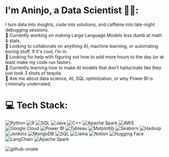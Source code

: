 # I'm Aninjo, a Data Scientist 👋🏼:
I turn data into insights, code into solutions, and caffeine into late-night debugging sessions.<br>
🔭 Currently working on making Large Language Models less dumb at math & stats.<br>
👯 Looking to collaborate on anything AI, machine learning, or automating boring stuff. If it's cool, I’m in.<br>
🤝 Looking for help with figuring out how to add more hours to the day (or at least make my code run faster).<br>
🌱 Currently learning how to make AI models that don’t hallucinate like they just took 3 shots of tequila.<br>
💬 Ask me about data science, AI, SQL optimization, or why Power BI is criminally underrated.<br>


# 💻 Tech Stack:
![Python](https://img.shields.io/badge/Python-%233776AB.svg?style=for-the-badge&logo=python&logoColor=white) 
![R](https://img.shields.io/badge/R-%23276DC3.svg?style=for-the-badge&logo=r&logoColor=white) 
![SQL](https://img.shields.io/badge/SQL-%23007ACC.svg?style=for-the-badge&logo=sqlite&logoColor=white) 
![Java](https://img.shields.io/badge/Java-%23ED8B00.svg?style=for-the-badge&logo=openjdk&logoColor=white) 
![C++](https://img.shields.io/badge/C++-%2300599C.svg?style=for-the-badge&logo=c%2B%2B&logoColor=white) 
![Apache Spark](https://img.shields.io/badge/Apache%20Spark-%23E25A1C.svg?style=for-the-badge&logo=apache-spark&logoColor=white) 
![AWS](https://img.shields.io/badge/AWS-%23FF9900.svg?style=for-the-badge&logo=amazon-aws&logoColor=white) 
![Google Cloud](https://img.shields.io/badge/Google%20Cloud-%234285F4.svg?style=for-the-badge&logo=google-cloud&logoColor=white) 
![Power BI](https://img.shields.io/badge/Power%20BI-%23F2C811.svg?style=for-the-badge&logo=powerbi&logoColor=white) 
![Tableau](https://img.shields.io/badge/Tableau-%23E97627.svg?style=for-the-badge&logo=tableau&logoColor=white) 
![Matplotlib](https://img.shields.io/badge/Matplotlib-%231E90FF.svg?style=for-the-badge&logo=python&logoColor=white) 
![Seaborn](https://img.shields.io/badge/Seaborn-%23264B99.svg?style=for-the-badge&logo=python&logoColor=white) 
![Hadoop](https://img.shields.io/badge/GitHub%20Actions-%232088FF.svg?style=for-the-badge&logo=github-actions&logoColor=white) 
![Jenkins](https://img.shields.io/badge/Jenkins-%23D24939.svg?style=for-the-badge&logo=jenkins&logoColor=white) 
![MongoDB](https://img.shields.io/badge/MongoDB-%2347A248.svg?style=for-the-badge&logo=mongodb&logoColor=white) 
![SQL](https://img.shields.io/badge/PostgreSQL-%23316192.svg?style=for-the-badge&logo=postgresql&logoColor=white) 
![Llama](https://img.shields.io/badge/Microsoft%20SQL%20Server-%23CC2927.svg?style=for-the-badge&logo=microsoft-sql-server&logoColor=white) 
![Notion](https://img.shields.io/badge/Notion-%23000000.svg?style=for-the-badge&logo=notion&logoColor=white) 
![Hugging Face](https://img.shields.io/badge/HuggingFace-%23FFCC00.svg?style=for-the-badge&logo=huggingface&logoColor=black) 
![LangChain](https://img.shields.io/badge/LangChain-%231572B6.svg?style=for-the-badge&logo=langchain&logoColor=white)
![Apache Spark](https://img.shields.io/badge/Apache%20Spark-%23E25A1C.svg?style=for-the-badge&logo=apache-spark&logoColor=white) 


<picture>
  <source media="(prefers-color-scheme: dark)" srcset="https://raw.githubusercontent.com/tobiasmeyhoefer/tobiasmeyhoefer/output/github-snake-dark.svg" />
  <source media="(prefers-color-scheme: light)" srcset="https://raw.githubusercontent.com/tobiasmeyhoefer/tobiasmeyhoefer/output/github-snake.svg" />
  <img alt="github-snake" src="https://raw.githubusercontent.com/tobiasmeyhoefer/tobiasmeyhoefer/output/github-snake.svg" />
</picture>
